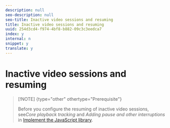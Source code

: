 ```yaml
---
description: null
seo-description: null
seo-title: Inactive video sessions and resuming
title: Inactive video sessions and resuming
uuid: 254d3cd4-f974-4bf8-b882-09c3c3eedca7
index: y
internal: n
snippet: y
translate: y
---
```


# Inactive video sessions and resuming


>[!NOTE] {type="other" othertype="Prerequisite"}
>
>Before you configure the resuming of inactive video sessions, see*Core playback tracking* and *Adding pause and other interruptions* in [Implement the JavaScript library](c_vhl_imp-lib-js.md#concept_A72BFE683F4A4A3397FD0C71E955DF07). 

